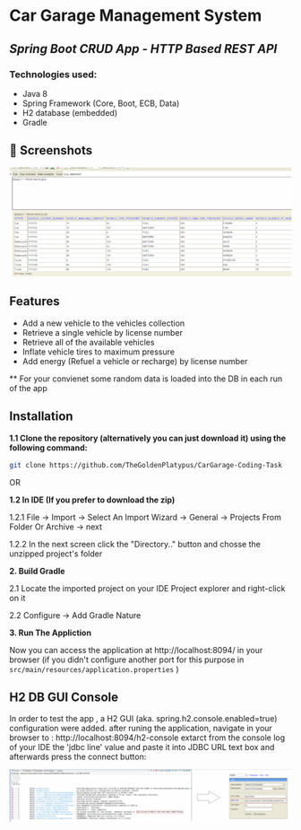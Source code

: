 # Car Garage Management System  
## _Spring Boot CRUD App - HTTP Based REST API_

### Technologies used:
* Java 8
* Spring Framework (Core, Boot, ECB, Data)
* H2 database (embedded)
* Gradle


 ## 📸 Screenshots

![alt text](/Screenshots/db.PNG?raw=true)
 
## Features

- Add a new vehicle to the vehicles collection
- Retrieve a single vehicle by license number
- Retrieve all of the available vehicles
- Inflate vehicle tires to maximum pressure 
 - Add energy (Refuel a vehicle or recharge) by license number

** For your convienet some random data is loaded into the DB in each run of the app



## Installation



**1.1 Clone the repository (alternatively you can just download it) using 
the following command:**

```bash
git clone https://github.com/TheGoldenPlatypus/CarGarage-Coding-Task
```
OR

**1.2 In IDE (If you prefer to download the zip)**

1.2.1 File → Import → Select An Import Wizard → General → Projects From Folder Or Archive → next

1.2.2  In the next screen click the "Directory.." button and chosse the unzipped project's folder

**2. Build Gradle**

2.1 Locate the imported project on your IDE Project explorer and right-click on it

2.2 Configure → Add Gradle Nature

**3. Run The Appliction**

Now you can access the application at http://localhost:8094/ in your browser
(if you didn't configure another port for this purpose in `src/main/resources/application.properties` )




## H2 DB GUI Console

In order to test the app , a H2 GUI (aka. spring.h2.console.enabled=true) configuration were added.
after runing the application, navigate in your browser to : http://localhost:8094/h2-console
extarct from the console log  of your IDE the 'jdbc line' value and paste it into JDBC URL text box and afterwards press the connect button:

![alt text](/Screenshots/H2connect.PNG?raw=true)

